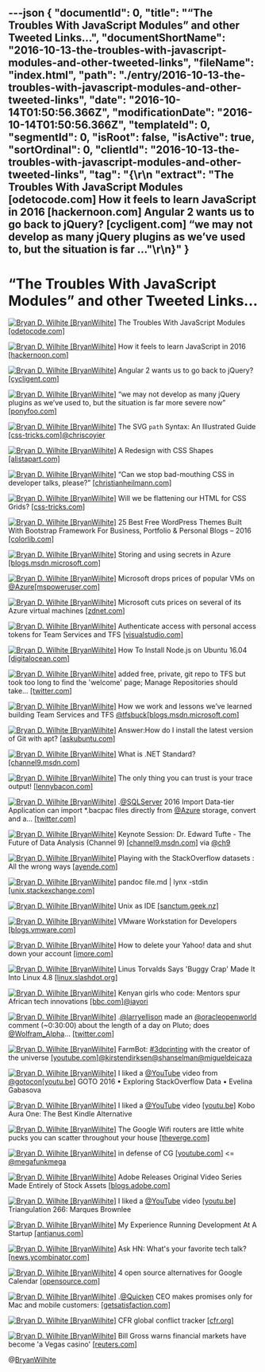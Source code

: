 ---json
{
  "documentId": 0,
  "title": "“The Troubles With JavaScript Modules” and other Tweeted Links…",
  "documentShortName": "2016-10-13-the-troubles-with-javascript-modules-and-other-tweeted-links",
  "fileName": "index.html",
  "path": "./entry/2016-10-13-the-troubles-with-javascript-modules-and-other-tweeted-links",
  "date": "2016-10-14T01:50:56.366Z",
  "modificationDate": "2016-10-14T01:50:56.366Z",
  "templateId": 0,
  "segmentId": 0,
  "isRoot": false,
  "isActive": true,
  "sortOrdinal": 0,
  "clientId": "2016-10-13-the-troubles-with-javascript-modules-and-other-tweeted-links",
  "tag": "{\r\n  \"extract\": \"The Troubles With JavaScript Modules [odetocode.com] How it feels to learn JavaScript in 2016 [hackernoon.com] Angular 2 wants us to go back to jQuery? [cycligent.com] “we may not develop as many jQuery plugins as we’ve used to, but the situation is far ...\"\r\n}"
}
---

# “The Troubles With JavaScript Modules” and other Tweeted Links…

[<img alt="Bryan D. Wilhite [BryanWilhite]" src="https://songhay.blob.core.windows.net/shared-social-twitter/BryanWilhite.jpeg">](http://t.co/UNdqV0Z1zz "Bryan D. Wilhite [BryanWilhite]") The Troubles With JavaScript Modules [[odetocode.com]](http://odetocode.com/blogs/scott/archive/2016/10/04/the-troubles-with-javascript-modules.aspx)

[<img alt="Bryan D. Wilhite [BryanWilhite]" src="https://songhay.blob.core.windows.net/shared-social-twitter/BryanWilhite.jpeg">](http://t.co/UNdqV0Z1zz "Bryan D. Wilhite [BryanWilhite]") How it feels to learn JavaScript in 2016 [[hackernoon.com]](https://hackernoon.com/how-it-feels-to-learn-javascript-in-2016-d3a717dd577f)

[<img alt="Bryan D. Wilhite [BryanWilhite]" src="https://songhay.blob.core.windows.net/shared-social-twitter/BryanWilhite.jpeg">](http://t.co/UNdqV0Z1zz "Bryan D. Wilhite [BryanWilhite]") Angular 2 wants us to go back to jQuery? [[cycligent.com]](https://www.cycligent.com/blog/does-angular-2-live-up-to-the-hype/)

[<img alt="Bryan D. Wilhite [BryanWilhite]" src="https://songhay.blob.core.windows.net/shared-social-twitter/BryanWilhite.jpeg">](http://t.co/UNdqV0Z1zz "Bryan D. Wilhite [BryanWilhite]") “we may not develop as many jQuery plugins as we’ve used to, but the situation is far more severe now” [[ponyfoo.com]](https://ponyfoo.com/articles/why-i-write-plain-javascript-modules)

[<img alt="Bryan D. Wilhite [BryanWilhite]" src="https://songhay.blob.core.windows.net/shared-social-twitter/BryanWilhite.jpeg">](http://t.co/UNdqV0Z1zz "Bryan D. Wilhite [BryanWilhite]") The SVG `path` Syntax: An Illustrated Guide [[css-tricks.com]](https://css-tricks.com/svg-path-syntax-illustrated-guide/)[@chriscoyier](http://twitter.com/chriscoyier)

[<img alt="Bryan D. Wilhite [BryanWilhite]" src="https://songhay.blob.core.windows.net/shared-social-twitter/BryanWilhite.jpeg">](http://t.co/UNdqV0Z1zz "Bryan D. Wilhite [BryanWilhite]") A Redesign with CSS Shapes [[alistapart.com]](http://alistapart.com/article/redesign-with-css-shapes)

[<img alt="Bryan D. Wilhite [BryanWilhite]" src="https://songhay.blob.core.windows.net/shared-social-twitter/BryanWilhite.jpeg">](http://t.co/UNdqV0Z1zz "Bryan D. Wilhite [BryanWilhite]") “Can we stop bad-mouthing CSS in developer talks, please?” [[christianheilmann.com]](https://www.christianheilmann.com/2016/10/05/can-we-stop-bad-mouthing-css-in-developer-talks-please/)

[<img alt="Bryan D. Wilhite [BryanWilhite]" src="https://songhay.blob.core.windows.net/shared-social-twitter/BryanWilhite.jpeg">](http://t.co/UNdqV0Z1zz "Bryan D. Wilhite [BryanWilhite]") Will we be flattening our HTML for CSS Grids? [[css-tricks.com]](https://css-tricks.com/will-flattening-html-css-grids/)

[<img alt="Bryan D. Wilhite [BryanWilhite]" src="https://songhay.blob.core.windows.net/shared-social-twitter/BryanWilhite.jpeg">](http://t.co/UNdqV0Z1zz "Bryan D. Wilhite [BryanWilhite]") 25 Best Free WordPress Themes Built With Bootstrap Framework For Business, Portfolio & Personal Blogs – 2016 [[colorlib.com]](https://colorlib.com/wp/free-bootstrap-wordpress-themes/)

[<img alt="Bryan D. Wilhite [BryanWilhite]" src="https://songhay.blob.core.windows.net/shared-social-twitter/BryanWilhite.jpeg">](http://t.co/UNdqV0Z1zz "Bryan D. Wilhite [BryanWilhite]") Storing and using secrets in Azure [[blogs.msdn.microsoft.com]](https://blogs.msdn.microsoft.com/dotnet/2016/10/03/storing-and-using-secrets-in-azure/)

[<img alt="Bryan D. Wilhite [BryanWilhite]" src="https://songhay.blob.core.windows.net/shared-social-twitter/BryanWilhite.jpeg">](http://t.co/UNdqV0Z1zz "Bryan D. Wilhite [BryanWilhite]") Microsoft drops prices of popular VMs on [@Azure](http://twitter.com/Azure)[[mspoweruser.com]](https://mspoweruser.com/microsoft-drops-prices-popular-vms-azure/)

[<img alt="Bryan D. Wilhite [BryanWilhite]" src="https://songhay.blob.core.windows.net/shared-social-twitter/BryanWilhite.jpeg">](http://t.co/UNdqV0Z1zz "Bryan D. Wilhite [BryanWilhite]") Microsoft cuts prices on several of its Azure virtual machines [[zdnet.com]](http://www.zdnet.com/article/microsoft-cuts-prices-on-several-of-its-azure-virtual-machines/#ftag=RSSbaffb68)

[<img alt="Bryan D. Wilhite [BryanWilhite]" src="https://songhay.blob.core.windows.net/shared-social-twitter/BryanWilhite.jpeg">](http://t.co/UNdqV0Z1zz "Bryan D. Wilhite [BryanWilhite]") Authenticate access with personal access tokens for Team Services and TFS [[visualstudio.com]](https://www.visualstudio.com/sl-si/docs/setup-admin/team-services/use-personal-access-tokens-to-authenticate)

[<img alt="Bryan D. Wilhite [BryanWilhite]" src="https://songhay.blob.core.windows.net/shared-social-twitter/BryanWilhite.jpeg">](http://t.co/UNdqV0Z1zz "Bryan D. Wilhite [BryanWilhite]") How To Install Node.js on Ubuntu 16.04 [[digitalocean.com]](https://www.digitalocean.com/community/tutorials/how-to-install-node-js-on-ubuntu-16-04)

[<img alt="Bryan D. Wilhite [BryanWilhite]" src="https://songhay.blob.core.windows.net/shared-social-twitter/BryanWilhite.jpeg">](http://t.co/UNdqV0Z1zz "Bryan D. Wilhite [BryanWilhite]") added free, private, git repo to TFS but took too long to find the 'welcome' page; Manage Repositories should take… [[twitter.com]](https://twitter.com/i/web/status/782463082207453184)

[<img alt="Bryan D. Wilhite [BryanWilhite]" src="https://songhay.blob.core.windows.net/shared-social-twitter/BryanWilhite.jpeg">](http://t.co/UNdqV0Z1zz "Bryan D. Wilhite [BryanWilhite]") How we work and lessons we’ve learned building Team Services and TFS [@tfsbuck](http://twitter.com/tfsbuck)[[blogs.msdn.microsoft.com]](https://blogs.msdn.microsoft.com/visualstudioalm/2016/10/05/how-we-work-and-lessons-weve-learned-building-team-services-and-tfs/)

[<img alt="Bryan D. Wilhite [BryanWilhite]" src="https://songhay.blob.core.windows.net/shared-social-twitter/BryanWilhite.jpeg">](http://t.co/UNdqV0Z1zz "Bryan D. Wilhite [BryanWilhite]") Answer:How do I install the latest version of Git with apt? [[askubuntu.com]](http://askubuntu.com/a/568596/433878?stw=2)

[<img alt="Bryan D. Wilhite [BryanWilhite]" src="https://songhay.blob.core.windows.net/shared-social-twitter/BryanWilhite.jpeg">](http://t.co/UNdqV0Z1zz "Bryan D. Wilhite [BryanWilhite]") What is .NET Standard? [[channel9.msdn.com]](https://channel9.msdn.com/Blogs/Seth-Juarez/What-is-NET-Standard)

[<img alt="Bryan D. Wilhite [BryanWilhite]" src="https://songhay.blob.core.windows.net/shared-social-twitter/BryanWilhite.jpeg">](http://t.co/UNdqV0Z1zz "Bryan D. Wilhite [BryanWilhite]") The only thing you can trust is your trace output! [[lennybacon.com]](https://lennybacon.com/post/2016/10/03/the-only-thing-you-can-trust-is-your-trace-output)

[<img alt="Bryan D. Wilhite [BryanWilhite]" src="https://songhay.blob.core.windows.net/shared-social-twitter/BryanWilhite.jpeg">](http://t.co/UNdqV0Z1zz "Bryan D. Wilhite [BryanWilhite]") .[@SQLServer](http://twitter.com/SQLServer) 2016 Import Data-tier Application can import *.bacpac files directly from [@Azure](http://twitter.com/Azure) storage, convert and a… [[twitter.com]](https://twitter.com/i/web/status/782385385137512449)

[<img alt="Bryan D. Wilhite [BryanWilhite]" src="https://songhay.blob.core.windows.net/shared-social-twitter/BryanWilhite.jpeg">](http://t.co/UNdqV0Z1zz "Bryan D. Wilhite [BryanWilhite]") Keynote Session: Dr. Edward Tufte - The Future of Data Analysis (Channel 9) [[channel9.msdn.com]](https://channel9.msdn.com/Events/Machine-Learning-and-Data-Sciences-Conference/Data-Science-Summit-2016/MSDSS11) via [@ch9](http://twitter.com/ch9)

[<img alt="Bryan D. Wilhite [BryanWilhite]" src="https://songhay.blob.core.windows.net/shared-social-twitter/BryanWilhite.jpeg">](http://t.co/UNdqV0Z1zz "Bryan D. Wilhite [BryanWilhite]") Playing with the StackOverflow datasets : All the wrong ways [[ayende.com]](https://ayende.com/blog/175618/playing-with-the-stackoverflow-datasets-all-the-wrong-ways)

[<img alt="Bryan D. Wilhite [BryanWilhite]" src="https://songhay.blob.core.windows.net/shared-social-twitter/BryanWilhite.jpeg">](http://t.co/UNdqV0Z1zz "Bryan D. Wilhite [BryanWilhite]") pandoc file.md | lynx -stdin [[unix.stackexchange.com]](http://unix.stackexchange.com/questions/4140/markdown-viewer)

[<img alt="Bryan D. Wilhite [BryanWilhite]" src="https://songhay.blob.core.windows.net/shared-social-twitter/BryanWilhite.jpeg">](http://t.co/UNdqV0Z1zz "Bryan D. Wilhite [BryanWilhite]") Unix as IDE [[sanctum.geek.nz]](https://sanctum.geek.nz/arabesque/unix-as-ide-introduction/)

[<img alt="Bryan D. Wilhite [BryanWilhite]" src="https://songhay.blob.core.windows.net/shared-social-twitter/BryanWilhite.jpeg">](http://t.co/UNdqV0Z1zz "Bryan D. Wilhite [BryanWilhite]") VMware Workstation for Developers [[blogs.vmware.com]](http://blogs.vmware.com/workstation/2016/10/workstation-for-developers.html)

[<img alt="Bryan D. Wilhite [BryanWilhite]" src="https://songhay.blob.core.windows.net/shared-social-twitter/BryanWilhite.jpeg">](http://t.co/UNdqV0Z1zz "Bryan D. Wilhite [BryanWilhite]") How to delete your Yahoo! data and shut down your account [[imore.com]](http://www.imore.com/how-delete-your-yahoo-data-and-shut-down-your-account)

[<img alt="Bryan D. Wilhite [BryanWilhite]" src="https://songhay.blob.core.windows.net/shared-social-twitter/BryanWilhite.jpeg">](http://t.co/UNdqV0Z1zz "Bryan D. Wilhite [BryanWilhite]") Linus Torvalds Says 'Buggy Crap' Made It Into Linux 4.8 [[linux.slashdot.org]](https://linux.slashdot.org/story/16/10/05/210227/linus-torvalds-says-buggy-crap-made-it-into-linux-48?utm_source=feedly1.0mainlinkanon&utm_medium=feed)

[<img alt="Bryan D. Wilhite [BryanWilhite]" src="https://songhay.blob.core.windows.net/shared-social-twitter/BryanWilhite.jpeg">](http://t.co/UNdqV0Z1zz "Bryan D. Wilhite [BryanWilhite]") Kenyan girls who code: Mentors spur African tech innovations [[bbc.com]](http://www.bbc.com/news/world-africa-37489006)[@iayori](http://twitter.com/iayori)

[<img alt="Bryan D. Wilhite [BryanWilhite]" src="https://songhay.blob.core.windows.net/shared-social-twitter/BryanWilhite.jpeg">](http://t.co/UNdqV0Z1zz "Bryan D. Wilhite [BryanWilhite]") .[@larryellison](http://twitter.com/larryellison) made an [@oracleopenworld](http://twitter.com/oracleopenworld) comment (~0:30:00) about the length of a day on Pluto; does [@Wolfram_Alpha](http://twitter.com/Wolfram_Alpha)… [[twitter.com]](https://twitter.com/i/web/status/783062439688482816)

[<img alt="Bryan D. Wilhite [BryanWilhite]" src="https://songhay.blob.core.windows.net/shared-social-twitter/BryanWilhite.jpeg">](http://t.co/UNdqV0Z1zz "Bryan D. Wilhite [BryanWilhite]") FarmBot: [#3dprinting](http://twitter.com/search?q=%233dprinting) with the creator of the universe [[youtube.com]](https://www.youtube.com/watch?v=BqYrAWssrrY)[@kirstendirksen](http://twitter.com/kirstendirksen)[@shanselman](http://twitter.com/shanselman)[@migueldeicaza](http://twitter.com/migueldeicaza)

[<img alt="Bryan D. Wilhite [BryanWilhite]" src="https://songhay.blob.core.windows.net/shared-social-twitter/BryanWilhite.jpeg">](http://t.co/UNdqV0Z1zz "Bryan D. Wilhite [BryanWilhite]") I liked a [@YouTube](http://twitter.com/YouTube) video from [@gotocon](http://twitter.com/gotocon)[[youtu.be]](http://youtu.be/qlKZKN7il7c?a) GOTO 2016 • Exploring StackOverflow Data • Evelina Gabasova

[<img alt="Bryan D. Wilhite [BryanWilhite]" src="https://songhay.blob.core.windows.net/shared-social-twitter/BryanWilhite.jpeg">](http://t.co/UNdqV0Z1zz "Bryan D. Wilhite [BryanWilhite]") I liked a [@YouTube](http://twitter.com/YouTube) video [[youtu.be]](http://youtu.be/Zbv-MpokrC4?a) Kobo Aura One: The Best Kindle Alternative

[<img alt="Bryan D. Wilhite [BryanWilhite]" src="https://songhay.blob.core.windows.net/shared-social-twitter/BryanWilhite.jpeg">](http://t.co/UNdqV0Z1zz "Bryan D. Wilhite [BryanWilhite]") The Google Wifi routers are little white pucks you can scatter throughout your house [[theverge.com]](http://www.theverge.com/2016/10/4/13157680/google-wifi-router-photos-hands-on)

[<img alt="Bryan D. Wilhite [BryanWilhite]" src="https://songhay.blob.core.windows.net/shared-social-twitter/BryanWilhite.jpeg">](http://t.co/UNdqV0Z1zz "Bryan D. Wilhite [BryanWilhite]") in defense of CG [[youtube.com]](https://www.youtube.com/watch?v=bL6hp8BKB24) <= [@megafunkmega](http://twitter.com/megafunkmega)

[<img alt="Bryan D. Wilhite [BryanWilhite]" src="https://songhay.blob.core.windows.net/shared-social-twitter/BryanWilhite.jpeg">](http://t.co/UNdqV0Z1zz "Bryan D. Wilhite [BryanWilhite]") Adobe Releases Original Video Series Made Entirely of Stock Assets [[blogs.adobe.com]](http://blogs.adobe.com/creative/adobe-releases-original-video-series-made-entirely-of-stock-assets/)

[<img alt="Bryan D. Wilhite [BryanWilhite]" src="https://songhay.blob.core.windows.net/shared-social-twitter/BryanWilhite.jpeg">](http://t.co/UNdqV0Z1zz "Bryan D. Wilhite [BryanWilhite]") I liked a [@YouTube](http://twitter.com/YouTube) video [[youtu.be]](http://youtu.be/bCaEDPsMAg0?a) Triangulation 266: Marques Brownlee

[<img alt="Bryan D. Wilhite [BryanWilhite]" src="https://songhay.blob.core.windows.net/shared-social-twitter/BryanWilhite.jpeg">](http://t.co/UNdqV0Z1zz "Bryan D. Wilhite [BryanWilhite]") My Experience Running Development At A Startup [[antjanus.com]](http://antjanus.com/blog/thoughts-and-opinions/experience-running-development-startup/)

[<img alt="Bryan D. Wilhite [BryanWilhite]" src="https://songhay.blob.core.windows.net/shared-social-twitter/BryanWilhite.jpeg">](http://t.co/UNdqV0Z1zz "Bryan D. Wilhite [BryanWilhite]") Ask HN: What's your favorite tech talk? [[news.ycombinator.com]](https://news.ycombinator.com/item?id=12637239)

[<img alt="Bryan D. Wilhite [BryanWilhite]" src="https://songhay.blob.core.windows.net/shared-social-twitter/BryanWilhite.jpeg">](http://t.co/UNdqV0Z1zz "Bryan D. Wilhite [BryanWilhite]") 4 open source alternatives for Google Calendar [[opensource.com]](https://opensource.com/life/16/10/alternatives-google-calendar)

[<img alt="Bryan D. Wilhite [BryanWilhite]" src="https://songhay.blob.core.windows.net/shared-social-twitter/BryanWilhite.jpeg">](http://t.co/UNdqV0Z1zz "Bryan D. Wilhite [BryanWilhite]") .[@Quicken](http://twitter.com/Quicken) CEO makes promises only for Mac and mobile customers: [[getsatisfaction.com]](https://getsatisfaction.com/quickencommunity/topics/an-update-from-our-ceo-eric-dunn)

[<img alt="Bryan D. Wilhite [BryanWilhite]" src="https://songhay.blob.core.windows.net/shared-social-twitter/BryanWilhite.jpeg">](http://t.co/UNdqV0Z1zz "Bryan D. Wilhite [BryanWilhite]") CFR global conflict tracker [[cfr.org]](http://www.cfr.org/global/global-conflict-tracker/p32137#!/)

[<img alt="Bryan D. Wilhite [BryanWilhite]" src="https://songhay.blob.core.windows.net/shared-social-twitter/BryanWilhite.jpeg">](http://t.co/UNdqV0Z1zz "Bryan D. Wilhite [BryanWilhite]") Bill Gross warns financial markets have become 'a Vegas casino' [[reuters.com]](http://www.reuters.com/article/us-funds-janus-gross-idUSKCN12415V)

@[BryanWilhite](https://twitter.com/BryanWilhite)
